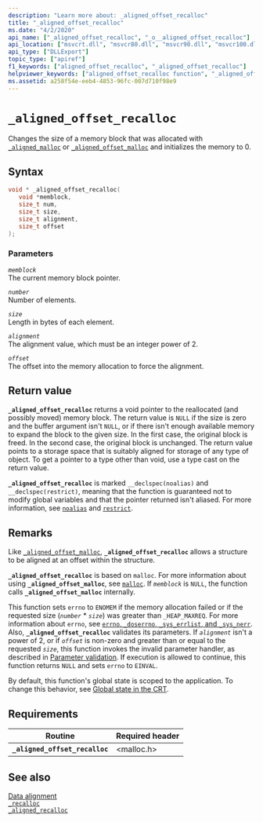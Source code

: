 ```yaml
---
description: "Learn more about: _aligned_offset_recalloc"
title: "_aligned_offset_recalloc"
ms.date: "4/2/2020"
api_name: ["_aligned_offset_recalloc", "_o__aligned_offset_recalloc"]
api_location: ["msvcrt.dll", "msvcr80.dll", "msvcr90.dll", "msvcr100.dll", "msvcr100_clr0400.dll", "msvcr110.dll", "msvcr110_clr0400.dll", "msvcr120.dll", "msvcr120_clr0400.dll", "ucrtbase.dll", "api-ms-win-crt-heap-l1-1-0.dll", "api-ms-win-crt-private-l1-1-0.dll"]
api_type: ["DLLExport"]
topic_type: ["apiref"]
f1_keywords: ["aligned_offset_recalloc", "_aligned_offset_recalloc"]
helpviewer_keywords: ["aligned_offset_recalloc function", "_aligned_offset_recalloc function"]
ms.assetid: a258f54e-eeb4-4853-96fc-007d710f98e9
---
```

# `_aligned_offset_recalloc`

Changes the size of a memory block that was allocated with [`_aligned_malloc`](aligned-malloc.md) or [`_aligned_offset_malloc`](aligned-offset-malloc.md) and initializes the memory to 0.

## Syntax

```C
void * _aligned_offset_recalloc(
   void *memblock,
   size_t num,
   size_t size,
   size_t alignment,
   size_t offset
);
```

### Parameters

*`memblock`*\
The current memory block pointer.

*`number`*\
Number of elements.

*`size`*\
Length in bytes of each element.

*`alignment`*\
The alignment value, which must be an integer power of 2.

*`offset`*\
The offset into the memory allocation to force the alignment.

## Return value

**`_aligned_offset_recalloc`** returns a void pointer to the reallocated (and possibly moved) memory block. The return value is `NULL` if the size is zero and the buffer argument isn't `NULL`, or if there isn't enough available memory to expand the block to the given size. In the first case, the original block is freed. In the second case, the original block is unchanged. The return value points to a storage space that is suitably aligned for storage of any type of object. To get a pointer to a type other than void, use a type cast on the return value.

**`_aligned_offset_recalloc`** is marked `__declspec(noalias)` and `__declspec(restrict)`, meaning that the function is guaranteed not to modify global variables and that the pointer returned isn't aliased. For more information, see [`noalias`](../../cpp/noalias.md) and [`restrict`](../../cpp/restrict.md).

## Remarks

Like [`_aligned_offset_malloc`](aligned-offset-malloc.md), **`_aligned_offset_recalloc`** allows a structure to be aligned at an offset within the structure.

**`_aligned_offset_recalloc`** is based on `malloc`. For more information about using **`_aligned_offset_malloc`**, see [`malloc`](malloc.md). If *`memblock`* is `NULL`, the function calls **`_aligned_offset_malloc`** internally.

This function sets `errno` to `ENOMEM` if the memory allocation failed or if the requested size (*`number`* * *`size`*) was greater than `_HEAP_MAXREQ`. For more information about `errno`, see [`errno`, `_doserrno`, `_sys_errlist`, and `_sys_nerr`](../errno-doserrno-sys-errlist-and-sys-nerr.md). Also, **`_aligned_offset_recalloc`** validates its parameters. If *`alignment`* isn't a power of 2, or if *`offset`* is non-zero and greater than or equal to the requested *`size`*, this function invokes the invalid parameter handler, as described in [Parameter validation](../parameter-validation.md). If execution is allowed to continue, this function returns `NULL` and sets `errno` to `EINVAL`.

By default, this function's global state is scoped to the application. To change this behavior, see [Global state in the CRT](../global-state.md).

## Requirements

|Routine|Required header|
|-------------|---------------------|
|**`_aligned_offset_recalloc`**|\<malloc.h>|

## See also

[Data alignment](../data-alignment.md)\
[`_recalloc`](recalloc.md)\
[`_aligned_recalloc`](aligned-recalloc.md)
